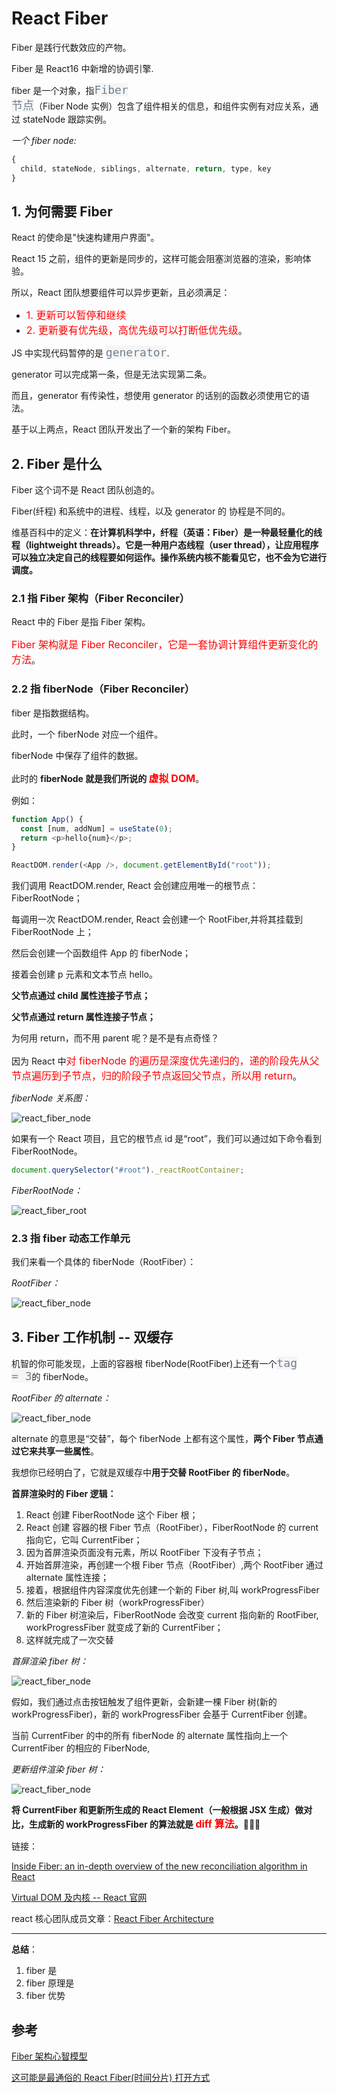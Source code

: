 # React Fiber

Fiber 是践行代数效应的产物。

Fiber 是 React16 中新增的协调引擎.

fiber 是一个对象，指<code style="color: #708090; background-color: #F5F5F5; font-size: 18px">Fiber 节点</code>（Fiber Node 实例）包含了组件相关的信息，和组件实例有对应关系，通过 stateNode 跟踪实例。

_一个 fiber node:_

```js
{
  child, stateNode, siblings, alternate, return, type, key
}
```

## 1. 为何需要 Fiber

React 的使命是"快速构建用户界面"。

React 15 之前，组件的更新是同步的，这样可能会阻塞浏览器的渲染，影响体验。

所以，React 团队想要组件可以异步更新，且必须满足：

- <span style="color: #ff0000; font-size: 16px;">1. 更新可以暂停和继续</span>
- <span style="color: #ff0000; font-size: 16px;">2. 更新要有优先级，高优先级可以打断低优先级</span>。

JS 中实现代码暂停的是 <code style="color: #708090; background-color: #F5F5F5; font-size: 18px">generator</code>.

generator 可以完成第一条，但是无法实现第二条。

而且，generator 有传染性，想使用 generator 的话别的函数必须使用它的语法。

基于以上两点，React 团队开发出了一个新的架构 Fiber。

## 2. Fiber 是什么

Fiber 这个词不是 React 团队创造的。

Fiber(纤程) 和系统中的进程、线程，以及 generator 的 协程是不同的。

维基百科中的定义：**在计算机科学中，纤程（英语：Fiber）是一种最轻量化的线程（lightweight threads）。它是一种用户态线程（user thread），让应用程序可以独立决定自己的线程要如何运作。操作系统内核不能看见它，也不会为它进行调度。**

### 2.1 指 Fiber 架构（Fiber Reconciler）

React 中的 Fiber 是指 Fiber 架构。

<span style="color: #ff0000; font-size: 16px;">Fiber 架构就是 Fiber Reconciler，它是一套协调计算组件更新变化的方法</span>。

### 2.2 指 fiberNode（Fiber Reconciler）

fiber 是指数据结构。

此时，一个 fiberNode 对应一个组件。

fiberNode 中保存了组件的数据。

此时的 **fiberNode 就是我们所说的 <span style="color: #ff0000; font-size: 16px;">虚拟 DOM</span>**。

例如：

```js
function App() {
  const [num, addNum] = useState(0);
  return <p>hello{num}</p>;
}

ReactDOM.render(<App />, document.getElementById("root"));
```

我们调用 ReactDOM.render, React 会创建应用唯一的根节点：FiberRootNode；

每调用一次 ReactDOM.render, React 会创建一个 RootFiber,并将其挂载到 FiberRootNode 上；

然后会创建一个函数组件 App 的 fiberNode；

接着会创建 p 元素和文本节点 hello。

**父节点通过 child 属性连接子节点；**

**父节点通过 return 属性连接子节点；**

为何用 return，而不用 parent 呢？是不是有点奇怪？

因为 React 中<span style="color: #ff0000; font-size: 16px;">对 fiberNode 的遍历是深度优先递归的，递的阶段先从父节点遍历到子节点，归的阶段子节点返回父节点，所以用 return</span>。

_fiberNode 关系图：_

![react_fiber_node](../_media/react_fiber_node_relationship.png)

如果有一个 React 项目，且它的根节点 id 是“root”，我们可以通过如下命令看到 FiberRootNode。

```js
document.querySelector("#root")._reactRootContainer;
```

_FiberRootNode：_

![react_fiber_root](../_media/react_fiber_root.png)

### 2.3 指 fiber 动态工作单元

我们来看一个具体的 fiberNode（RootFiber）：

_RootFiber：_

![react_fiber_node](../_media/react_fiber_node.png)

## 3. Fiber 工作机制 -- 双缓存

机智的你可能发现，上面的容器根 fiberNode(RootFiber)上还有一个<code style="color: #708090; background-color: #F5F5F5; font-size: 18px">tag = 3</code>的 fiberNode。

_RootFiber 的 alternate：_

![react_fiber_node](../_media/react_fiber_alternate.png)

alternate 的意思是“交替”，每个 fiberNode 上都有这个属性，**两个 Fiber 节点通过它来共享一些属性**。

我想你已经明白了，它就是双缓存中**用于交替 RootFiber 的 fiberNode**。

**首屏渲染时的 Fiber 逻辑：**

1. React 创建 FiberRootNode 这个 Fiber 根；
2. React 创建 容器的根 Fiber 节点（RootFiber），FiberRootNode 的 current 指向它，它叫 CurrentFiber；
3. 因为首屏渲染页面没有元素，所以 RootFiber 下没有子节点；
4. 开始首屏渲染，再创建一个根 Fiber 节点（RootFiber）,两个 RootFiber 通过 alternate 属性连接；
5. 接着，根据组件内容深度优先创建一个新的 Fiber 树,叫 workProgressFiber
6. 然后渲染新的 Fiber 树（workProgressFiber）
7. 新的 Fiber 树渲染后，FiberRootNode 会改变 current 指向新的 RootFiber, workProgressFiber 就变成了新的 CurrentFiber；
8. 这样就完成了一次交替

_首屏渲染 fiber 树：_

![react_fiber_node](../_media/react_fiber_firstFiber.png)

假如，我们通过点击按钮触发了组件更新，会新建一棵 Fiber 树(新的 workProgressFiber)，新的 workProgressFiber 会基于 CurrentFiber 创建。

当前 CurrentFiber 的中的所有 fiberNode 的 alternate 属性指向上一个 CurrentFiber 的相应的 FiberNode,

_更新组件渲染 fiber 树：_

![react_fiber_node](../_media/react_fiber_workInProgress.png)

**将 CurrentFiber 和更新所生成的 React Element（一般根据 JSX 生成）做对比，生成新的 workProgressFiber 的算法就是 <span style="color: #ff0000; font-size: 16px;">diff 算法</span>。**🌟🌟🌟

链接：

[Inside Fiber: an in-depth overview of the new reconciliation algorithm in React](https://blog.ag-grid.com/inside-fiber-an-in-depth-overview-of-the-new-reconciliation-algorithm-in-react/)

[Virtual DOM 及内核 -- React 官网](https://zh-hans.reactjs.org/docs/faq-internals.html)

react 核心团队成员文章：[React Fiber Architecture](https://github.com/acdlite/react-fiber-architecture)

---

**总结**：

1. fiber 是
2. fiber 原理是
3. fiber 优势

## 参考

[Fiber 架构心智模型](https://react.iamkasong.com/process/fiber-mental.html#%E4%BB%80%E4%B9%88%E6%98%AF%E4%BB%A3%E6%95%B0%E6%95%88%E5%BA%94)

[这可能是最通俗的 React Fiber(时间分片) 打开方式](https://juejin.cn/post/6844903975112671239#heading-12)

